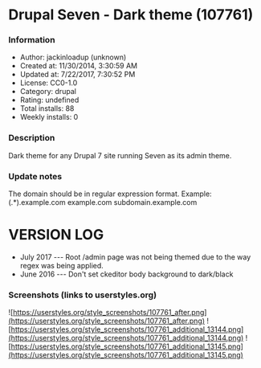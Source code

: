 # Drupal Seven - Dark theme (107761)

### Information
- Author: jackinloadup (unknown)
- Created at: 11/30/2014, 3:30:59 AM
- Updated at: 7/22/2017, 7:30:52 PM
- License: CC0-1.0
- Category: drupal
- Rating: undefined
- Total installs: 88
- Weekly installs: 0


### Description
Dark theme for any Drupal 7 site running Seven as its admin theme.

### Update notes
The domain should be in regular expression format.
Example:
(.*)\.example\.com
example\.com
subdomain\.example\.com

# VERSION LOG
- July 2017
--- Root /admin page was not being themed due to the way regex was being applied.
- June 2016
--- Don't set ckeditor body background to dark/black

### Screenshots (links to userstyles.org)
![https://userstyles.org/style_screenshots/107761_after.png](https://userstyles.org/style_screenshots/107761_after.png)
![https://userstyles.org/style_screenshots/107761_additional_13144.png](https://userstyles.org/style_screenshots/107761_additional_13144.png)
![https://userstyles.org/style_screenshots/107761_additional_13145.png](https://userstyles.org/style_screenshots/107761_additional_13145.png)

